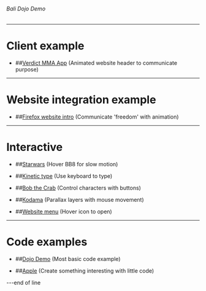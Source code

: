 ###### Bali Dojo Demo

---

# Client example

+ ##[Verdict MMA App](https://nerdmanship.github.io/_verdict-module/dist/)
(Animated website header to communicate purpose)

---

# Website integration example

+ ##[Firefox website intro](http://s.codepen.io/nerdmanship/debug/rrrajP)
(Communicate 'freedom' with animation)

---

# Interactive

+ ##[Starwars](https://nerdmanship.github.io/bb8/dist/)
(Hover BB8 for slow motion)

+ ##[Kinetic type](http://s.codepen.io/nerdmanship/debug/WGzGVy)
(Use keyboard to type)

+ ##[Bob the Crab](http://s.codepen.io/nerdmanship/debug/YqdgvG)
(Control characters with buttons)

+ ##[Kodama](https://nerdmanship.github.io/kodamaProject/dist/)
(Parallax layers with mouse movement)

+ ##[Website menu](http://s.codepen.io/nerdmanship/debug/YNEggb)
(Hover icon to open)

---

# Code examples

+ ##[Dojo Demo](http://codepen.io/nerdmanship/pen/19badb721dffaf9f23fbeda94b51bbf5)
(Most basic code example)

+ ##[Apple](http://codepen.io/nerdmanship/pen/0b7b885593b753fcdb2e7ffaec9bfe0a/)
(Create something interesting with little code)


---end of line